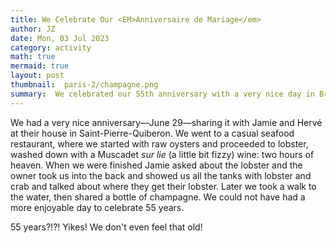 ```yaml
---
title: We Celebrate Our <EM>Anniversaire de Mariage</em>
author: JZ
date: Mon, 03 Jul 2023
category: activity
math: true
mermaid: true
layout: post
thumbnail:  paris-2/champagne.png
summary:  We celebrated our 55th anniversary with a very nice day in Brittany.
---  
```

We had a very nice anniversary&mdash;June 29&mdash;sharing it with Jamie and Hervé at their house in Saint-Pierre-Quiberon. We went to a casual seafood restaurant, where we started with raw oysters and proceeded to lobster, washed down with a Muscadet <em>sur lie</em> (a little bit fizzy) wine: two hours of heaven. When we were finished Jamie asked about the lobster and the owner took us into the back and showed us all the tanks with lobster and crab and talked about where they get their lobster. Later we took a walk to the water, then shared a bottle of champagne. We could not have had a more enjoyable day to celebrate 55 years. 

55 years?!?! Yikes! We don't even feel that old! 